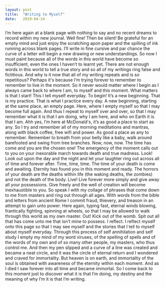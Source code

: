 ```yaml
---
layout: post
title:  "Writing to Myself"
date:   2019-04-24
---
```


I’m here again at a blank page with nothing to say and no recent dreams to record within my new journal. Well fine! Then be silent! Be grateful for an empty mind and just enjoy the scratching apon paper and the spilling of ink running across blank pages. I’ll write in fine cursive and par chance the curve of a letter will begin a new drawing or new understandings. So now I must paint because all of the words in this world have become so insufficient, even the ones I haven’t to learnt yet. There are not enough words in this world to tell a true story and so all of my writings ring false and fictitious. And why is it now that all of my writing repeats and is so repetitious? Perhaps it's because I’m trying forever to remember to remember to live in the moment. So it never would matter where I begin as I always came back to where I am, to myself and this moment. What matters is that I start! This I tell myself everyday. To begin! It’s a new beginning. That is my practice. That is what I practice every day. A new beginning, starting at the same place, an empty page. Here, where I empty myself so that I may become full again. And thus I repeat to myself over and over, so that I may remember what it is that I am doing, why I am here, and who on Earth it is that I am. Ahh yes, I’m here at McDonald's, it’s as good a place to start as any. So I try and remember all of my morning meditations and mantras, along with black coffee, free wifi and power. As good a place as any to remember. Remember to breath from your belly like a baby, walk around barefooted and swing from tree branches. Now, now, now. The time has come and you are the chosen one! The emergency of the moment calls out to you on your inexorable march towards death and true madness. Look! Look out upon the day and the night and let your laughter ring out across all of time and forever after. Time, time, time. The time of your death is come and awaiting. Eternity has found you in this moment and ready. The horrors of your death are the deaths within life (the waking deaths, the zombies) and not the death of the body. Live! Live forever more simply and give away all your possessions. Give freely and the well of creation will become inexhaustible to you. So speak I with my collage of phrases that come down to me from masters and ring out through all ages. With words from the bible and letters from ancient Rome I commit fraud, thievery, and treason in an attempt to gain unto power. Here again, typing fast, eternal winds blowing, frantically fighting, spinning at wheels, so that I may be allowed to walk through this world as my own master. Out! Kick out of the womb. Spit out all that has come unto me that isn’t mine to possess. I reflect. I reflect myself onto this page so that I may see myself and the stories that I tell to myself about myself everyday. Through this process of self annihilation and self study I empty my mind of my word viruses, of the spelling of spells and of the words of my own and of so many other people, my masters, who thus control me. And then my pen slipped and a curve of a line was created and became a neat circle, and it was the circle of eternal return and I wondered and craved for immortality. But heaven is on earth, and immortality of the soul is obtained with awareness of the eternity within each moment. And as I died I saw forever into all time and became immortal. So I come back to this moment just to discover what it is that I’m doing, my destiny and the meaning of why I’m it is that I’m writing.
